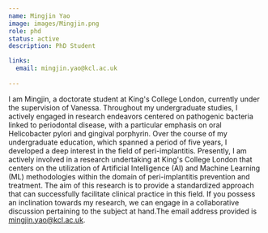 ```yaml
---
name: Mingjin Yao
image: images/Mingjin.png
role: phd
status: active
description: PhD Student

links:
  email: mingjin.yao@kcl.ac.uk
 
---
```

I am Mingjin, a doctorate student at King's College London, currently under the supervision of Vanessa. Throughout my undergraduate studies, I actively engaged in research endeavors centered on pathogenic bacteria linked to periodontal disease, with a particular emphasis on oral Helicobacter pylori and gingival porphyrin.
Over the course of my undergraduate education, which spanned a period of five years, I developed a deep interest in the field of peri-implantitis. Presently, I am actively involved in a research undertaking at King's College London that centers on the utilization of Artificial Intelligence (AI) and Machine Learning (ML) methodologies within the domain of peri-implantitis prevention and treatment. The aim of this research is to provide a standardized approach that can successfully facilitate clinical practice in this field. If you possess an inclination towards my research, we can engage in a collaborative discussion pertaining to the subject at hand.The email address provided is mingjin.yao@kcl.ac.uk.
